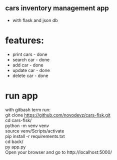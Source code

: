 ## cars inventory management app  
- with flask and json db  


# features:  
- print cars - done  
- search car - done  
- add car - done  
- update car - done  
- delete car - done  


# run app  
with gitbash term run:  
git clone https://github.com/novodevz/cars-flsk.git  
cd cars-flsk/  
python -m venv venv  
source venv/Scripts/activate  
pip install -r requirements.txt  
cd back/  
py app.py  
Open your browser and go to http://localhost:5000/


